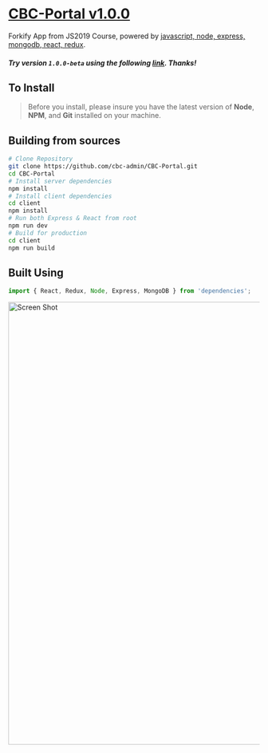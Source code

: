 # [CBC-Portal v1.0.0](#)

Forkify App from JS2019 Course, powered by [javascript, node, express, mongodb, react, redux](#).

##### Try version `1.0.0-beta` using the following [link](#). Thanks!

## To Install

> Before you install, please insure you have the latest version of **Node**, **NPM**, and **Git** installed on your machine.

## Building from sources

```bash
# Clone Repository
git clone https://github.com/cbc-admin/CBC-Portal.git
cd CBC-Portal
# Install server dependencies
npm install
# Install client dependencies
cd client
npm install
# Run both Express & React from root
npm run dev
# Build for production
cd client
npm run build
```

## Built Using

```javascript
import { React, Redux, Node, Express, MongoDB } from 'dependencies';
```

<img alt='Screen Shot' src="./client/public/readme_image.png" width="888">
